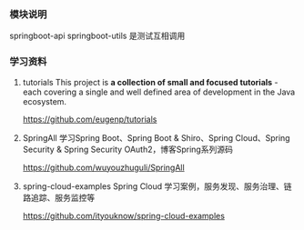 ###  模块说明

springboot-api    springboot-utils   是测试互相调用



###  学习资料

1. tutorials     This project is **a collection of small and focused tutorials** - each covering a single and well defined area of development in the Java ecosystem.

   <https://github.com/eugenp/tutorials>

2. SpringAll   学习Spring Boot、Spring Boot & Shiro、Spring Cloud、Spring Security & Spring Security OAuth2，博客Spring系列源码

   <https://github.com/wuyouzhuguli/SpringAll>

3. spring-cloud-examples  Spring Cloud 学习案例，服务发现、服务治理、链路追踪、服务监控等

   https://github.com/ityouknow/spring-cloud-examples

 

